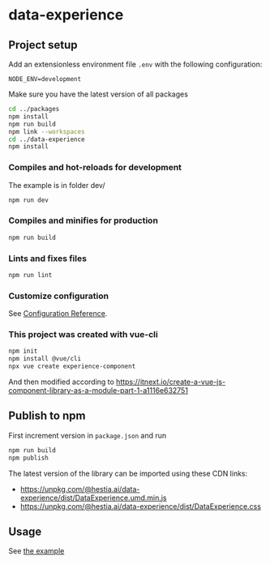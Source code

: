 # data-experience

## Project setup

Add an extensionless environment file `.env` with the following configuration:

```
NODE_ENV=development
```

Make sure you have the latest version of all packages

```bash
cd ../packages
npm install
npm run build
npm link --workspaces
cd ../data-experience
npm install
```

### Compiles and hot-reloads for development

The example is in folder dev/

```sh
npm run dev
```

### Compiles and minifies for production

```sh
npm run build
```

### Lints and fixes files

```sh
npm run lint
```

### Customize configuration

See [Configuration Reference](https://cli.vuejs.org/config/).

### This project was created with vue-cli

```sh
npm init
npm install @vue/cli
npx vue create experience-component
```

And then modified according to https://itnext.io/create-a-vue-js-component-library-as-a-module-part-1-a1116e632751

## Publish to npm

First increment version in `package.json` and run

```sh
npm run build
npm publish
```

The latest version of the library can be imported using these CDN links:

- https://unpkg.com/@hestia.ai/data-experience/dist/DataExperience.umd.min.js
- https://unpkg.com/@hestia.ai/data-experience/dist/DataExperience.css

## Usage

See [the example](./example/index.html)
